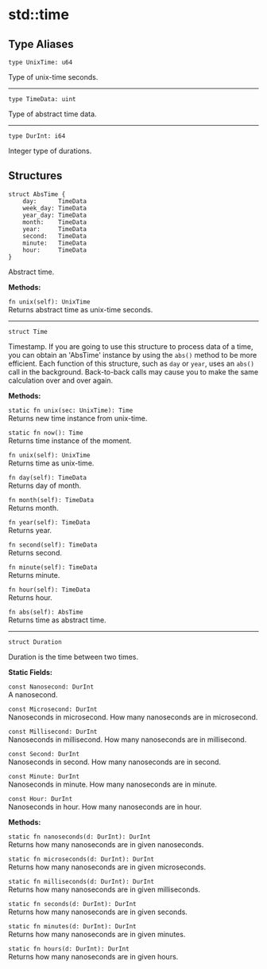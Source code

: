 # std::time

## Type Aliases

```jule
type UnixTime: u64
```
Type of unix-time seconds.

---

```jule
type TimeData: uint
```
Type of abstract time data.

---

```jule
type DurInt: i64
```
Integer type of durations.

## Structures

```jule
struct AbsTime {
    day:      TimeData
    week_day: TimeData
    year_day: TimeData
    month:    TimeData
    year:     TimeData
    second:   TimeData
    minute:   TimeData
    hour:     TimeData
}
```
Abstract time.

**Methods:**

`fn unix(self): UnixTime`\
Returns abstract time as unix-time seconds.

---

```jule
struct Time
```
Timestamp.
If you are going to use this structure to process data of a time, you can obtain an 'AbsTime' instance by using the `abs()` method to be more efficient. Each function of this structure, such as `day` or `year`, uses an `abs()` call in the background. Back-to-back calls may cause you to make the same calculation over and over again.

**Methods:**

`static fn unix(sec: UnixTime): Time`\
Returns new time instance from unix-time.

`static fn now(): Time`\
Returns time instance of the moment.

`fn unix(self): UnixTime`\
Returns time as unix-time.

`fn day(self): TimeData`\
Returns day of month.

`fn month(self): TimeData`\
Returns month.

`fn year(self): TimeData`\
Returns year.

`fn second(self): TimeData`\
Returns second.

`fn minute(self): TimeData`\
Returns minute.

`fn hour(self): TimeData`\
Returns hour.

`fn abs(self): AbsTime`\
Returns time as abstract time.

---

```jule
struct Duration
```
Duration is the time between two times.

**Static Fields:**

`const Nanosecond: DurInt`\
A nanosecond.

`const Microsecond: DurInt`\
Nanoseconds in microsecond.
How many nanoseconds are in microsecond.

`const Millisecond: DurInt`\
Nanoseconds in millisecond.
How many nanoseconds are in millisecond.

`const Second: DurInt`\
Nanoseconds in second.
How many nanoseconds are in second.

`const Minute: DurInt`\
Nanoseconds in minute.
How many nanoseconds are in minute.

`const Hour: DurInt`\
Nanoseconds in hour.
How many nanoseconds are in hour.

**Methods:**

`static fn nanoseconds(d: DurInt): DurInt`\
Returns how many nanoseconds are in given nanoseconds.

`static fn microseconds(d: DurInt): DurInt`\
Returns how many nanoseconds are in given microseconds.

`static fn milliseconds(d: DurInt): DurInt`\
Returns how many nanoseconds are in given milliseconds.

`static fn seconds(d: DurInt): DurInt`\
Returns how many nanoseconds are in given seconds.

`static fn minutes(d: DurInt): DurInt`\
Returns how many nanoseconds are in given minutes.

`static fn hours(d: DurInt): DurInt`\
Returns how many nanoseconds are in given hours.
